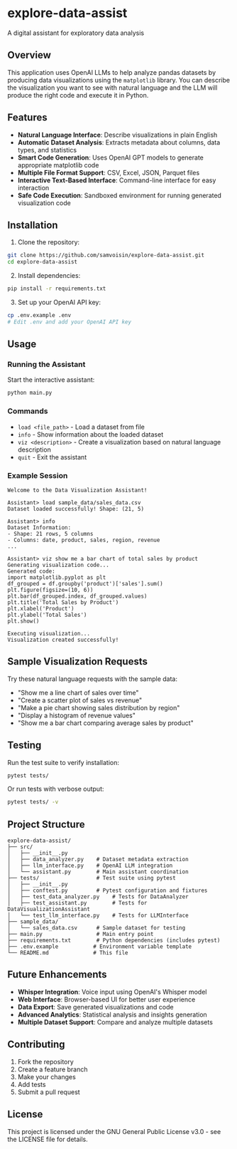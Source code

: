 # explore-data-assist
A digital assistant for exploratory data analysis

## Overview

This application uses OpenAI LLMs to help analyze pandas datasets by producing data visualizations using the `matplotlib` library. You can describe the visualization you want to see with natural language and the LLM will produce the right code and execute it in Python.

## Features

- **Natural Language Interface**: Describe visualizations in plain English
- **Automatic Dataset Analysis**: Extracts metadata about columns, data types, and statistics
- **Smart Code Generation**: Uses OpenAI GPT models to generate appropriate matplotlib code
- **Multiple File Format Support**: CSV, Excel, JSON, Parquet files
- **Interactive Text-Based Interface**: Command-line interface for easy interaction
- **Safe Code Execution**: Sandboxed environment for running generated visualization code

## Installation

1. Clone the repository:
```bash
git clone https://github.com/samvoisin/explore-data-assist.git
cd explore-data-assist
```

2. Install dependencies:
```bash
pip install -r requirements.txt
```

3. Set up your OpenAI API key:
```bash
cp .env.example .env
# Edit .env and add your OpenAI API key
```

## Usage

### Running the Assistant

Start the interactive assistant:
```bash
python main.py
```

### Commands

- `load <file_path>` - Load a dataset from file
- `info` - Show information about the loaded dataset
- `viz <description>` - Create a visualization based on natural language description
- `quit` - Exit the assistant

### Example Session

```
Welcome to the Data Visualization Assistant!

Assistant> load sample_data/sales_data.csv
Dataset loaded successfully! Shape: (21, 5)

Assistant> info
Dataset Information:
- Shape: 21 rows, 5 columns
- Columns: date, product, sales, region, revenue
...

Assistant> viz show me a bar chart of total sales by product
Generating visualization code...
Generated code:
import matplotlib.pyplot as plt
df_grouped = df.groupby('product')['sales'].sum()
plt.figure(figsize=(10, 6))
plt.bar(df_grouped.index, df_grouped.values)
plt.title('Total Sales by Product')
plt.xlabel('Product')
plt.ylabel('Total Sales')
plt.show()

Executing visualization...
Visualization created successfully!
```

## Sample Visualization Requests

Try these natural language requests with the sample data:

- "Show me a line chart of sales over time"
- "Create a scatter plot of sales vs revenue"
- "Make a pie chart showing sales distribution by region"
- "Display a histogram of revenue values"
- "Show me a bar chart comparing average sales by product"

## Testing

Run the test suite to verify installation:
```bash
pytest tests/
```

Or run tests with verbose output:
```bash
pytest tests/ -v
```

## Project Structure

```
explore-data-assist/
├── src/
│   ├── __init__.py
│   ├── data_analyzer.py    # Dataset metadata extraction
│   ├── llm_interface.py    # OpenAI LLM integration
│   └── assistant.py        # Main assistant coordination
├── tests/                  # Test suite using pytest
│   ├── __init__.py
│   ├── conftest.py         # Pytest configuration and fixtures
│   ├── test_data_analyzer.py    # Tests for DataAnalyzer
│   ├── test_assistant.py        # Tests for DataVisualizationAssistant
│   └── test_llm_interface.py    # Tests for LLMInterface
├── sample_data/
│   └── sales_data.csv      # Sample dataset for testing
├── main.py                 # Main entry point
├── requirements.txt        # Python dependencies (includes pytest)
├── .env.example           # Environment variable template
└── README.md              # This file
```

## Future Enhancements

- **Whisper Integration**: Voice input using OpenAI's Whisper model
- **Web Interface**: Browser-based UI for better user experience
- **Data Export**: Save generated visualizations and code
- **Advanced Analytics**: Statistical analysis and insights generation
- **Multiple Dataset Support**: Compare and analyze multiple datasets

## Contributing

1. Fork the repository
2. Create a feature branch
3. Make your changes
4. Add tests
5. Submit a pull request

## License

This project is licensed under the GNU General Public License v3.0 - see the LICENSE file for details.
